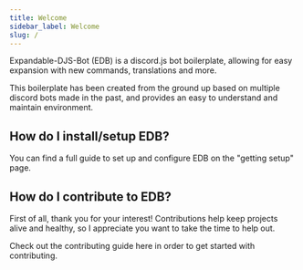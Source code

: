 ```yaml
---
title: Welcome
sidebar_label: Welcome
slug: /
---
```


Expandable-DJS-Bot \(EDB\) is a discord.js bot boilerplate, allowing for easy expansion with new commands, translations and more.

This boilerplate has been created from the ground up based on multiple discord bots made in the past, and provides an easy to understand and maintain environment.

## How do I install/setup EDB?

You can find a full guide to set up and configure EDB on the "getting setup" page.

## How do I contribute to EDB?

First of all, thank you for your interest! Contributions help keep projects alive and healthy, so I appreciate you want to take the time to help out.

Check out the contributing guide here in order to get started with contributing.


